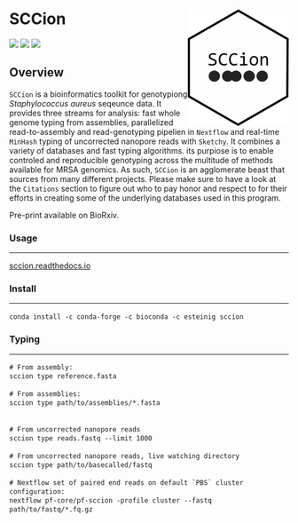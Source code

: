# SCCion <a href='https://github.com/esteinig'><img src='docs/img/sccion.png' align="right" height="210" /></a>

![](https://img.shields.io/badge/version-0.1-blue.svg)
![](https://img.shields.io/badge/docs-none-green.svg)
![](https://img.shields.io/badge/lifecycle-experimental-orange.svg)

## Overview

`SCCion` is a bioinformatics toolkit for genotypiong *Staphylococcus aureus* seqeunce data. It provides three streams for analysis: fast whole genome typing from assemblies, parallelized read-to-assembly and read-genotyping pipelien in `Nextflow` and real-time `MinHash` typing of uncorrected nanopore reads with `Sketchy`. It combines a variety of databases and fast typing algorithms. its purpiose is to enable controled and reproducible genotyping across the multitude of methods available for MRSA genomics. As such, `SCCion` is an agglomerate beast that sources from many different projects. Please make sure to have a look at the `Citations` section to figure out who to pay honor and respect to for their efforts in creating some of the underlying databases used in this program.

Pre-print available on BioRxiv.

### Usage
---

[sccion.readthedocs.io](https://sccion.readthedocs.io/)

### Install
---

`conda install -c conda-forge -c bioconda -c esteinig sccion`

### Typing
---

```
# From assembly:
sccion type reference.fasta

# From assemblies:
sccion type path/to/assemblies/*.fasta


# From uncorrected nanopore reads
sccion type reads.fastq --limit 1000

# From uncorrected nanopore reads, live watching directory
sccion type path/to/basecalled/fastq

# Nextflow set of paired end reads on default `PBS` cluster configuration:
nextflow pf-core/pf-sccion -profile cluster --fastq path/to/fastq/*.fq.gz

```
